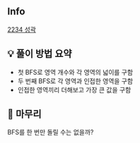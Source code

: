 ## Info
[2234 성곽](https://www.acmicpc.net/problem/2234)

## 💡 풀이 방법 요약
- 첫 BFS로 영역 개수와 각 영역의 넓이를 구함
- 두 번째 BFS로 각 영역과 인접한 영역을 구함
- 인접한 영역끼리 더해보고 가장 큰 값을 구함

## 🙂 마무리
BFS를 한 번만 돌릴 수는 없을까?